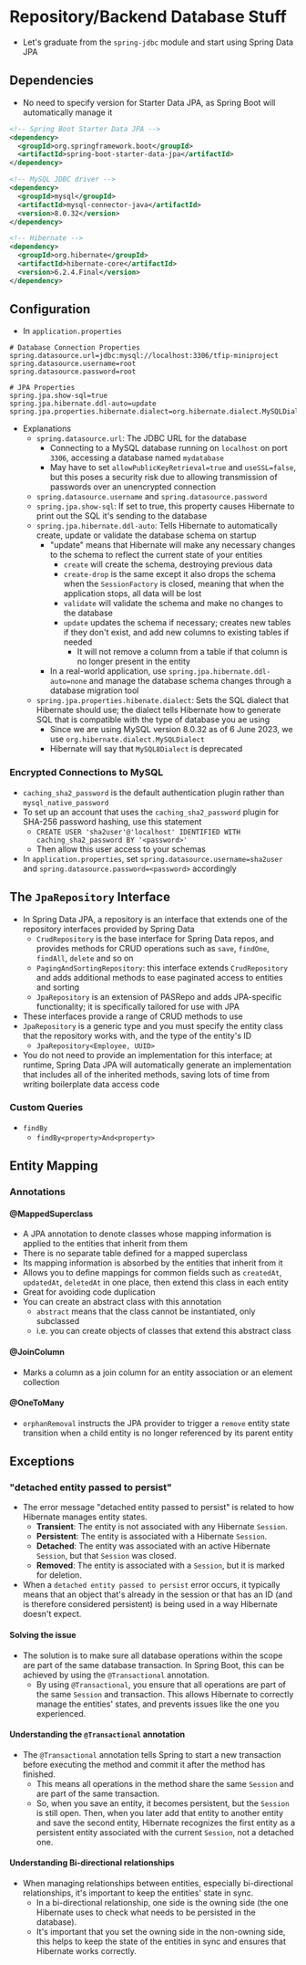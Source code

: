 # Repository/Backend Database Stuff

- Let's graduate from the `spring-jdbc` module and start using Spring Data JPA

## Dependencies

- No need to specify version for Starter Data JPA, as Spring Boot will automatically manage it

```xml
<!-- Spring Boot Starter Data JPA -->
<dependency>
  <groupId>org.springframework.boot</groupId>
  <artifactId>spring-boot-starter-data-jpa</artifactId>
</dependency>

<!-- MySQL JDBC driver -->
<dependency>
  <groupId>mysql</groupId>
  <artifactId>mysql-connector-java</artifactId>
  <version>8.0.32</version>
</dependency>

<!-- Hibernate -->
<dependency>
  <groupId>org.hibernate</groupId>
  <artifactId>hibernate-core</artifactId>
  <version>6.2.4.Final</version>
</dependency>
```

## Configuration

- In `application.properties`

```text
# Database Connection Properties
spring.datasource.url=jdbc:mysql://localhost:3306/tfip-miniproject
spring.datasource.username=root
spring.datasource.password=root

# JPA Properties
spring.jpa.show-sql=true
spring.jpa.hibernate.ddl-auto=update
spring.jpa.properties.hibernate.dialect=org.hibernate.dialect.MySQLDialect
```

- Explanations
  - `spring.datasource.url`: The JDBC URL for the database
    - Connecting to a MySQL database running on `localhost` on port `3306`, accessing a database named `mydatabase`
    - May have to set `allowPublicKeyRetrieval=true` and `useSSL=false`, but this poses a security risk due to allowing transmission of passwords over an unencrypted connection
  - `spring.datasource.username` and `spring.datasource.password`
  - `spring.jpa.show-sql`: If set to true, this property causes Hibernate to print out the SQL it's sending to the database
  - `spring.jpa.hibernate.ddl-auto`: Tells Hibernate to automatically create, update or validate the database schema on startup
    - "update" means that Hibernate will make any necessary changes to the schema to reflect the current state of your entities
      - `create` will create the schema, destroying previous data
      - `create-drop` is the same except it also drops the schema when the `SessionFactory` is closed, meaning that when the application stops, all data will be lost
      - `validate` will validate the schema and make no changes to the database
      - `update` updates the schema if necessary; creates new tables if they don't exist, and add new columns to existing tables if needed
        - It will not remove a column from a table if that column is no longer present in the entity
    - In a real-world application, use `spring.jpa.hibernate.ddl-auto=none` and manage the database schema changes through a database migration tool
  - `spring.jpa.properties.hibenate.dialect`: Sets the SQL dialect that Hibernate should use; the dialect tells Hibernate how to generate SQL that is compatible with the type of database you ae using
    - Since we are using MySQL version 8.0.32 as of 6 June 2023, we use `org.hibernate.dialect.MySQLDialect`
    - Hibernate will say that `MySQL8Dialect` is deprecated

### Encrypted Connections to MySQL

- `caching_sha2_password` is the default authentication plugin rather than `mysql_native_password`
- To set up an account that uses the `caching_sha2_password` plugin for SHA-256 password hashing, use this statement
  - `CREATE USER 'sha2user'@'localhost' IDENTIFIED WITH caching_sha2_password BY '<password>'`
  - Then allow this user access to your schemas
- In `application.properties`, set `spring.datasource.username=sha2user` and `spring.datasource.password=<password>` accordingly

## The `JpaRepository` Interface

- In Spring Data JPA, a repository is an interface that extends one of the repository interfaces provided by Spring Data
  - `CrudRepository` is the base interface for Spring Data repos, and provides methods for CRUD operations such as `save`, `findOne`, `findAll`, `delete` and so on
  - `PagingAndSortingRepository`: this interface extends `CrudRepository` and adds additional methods to ease paginated access to entities and sorting
  - `JpaRepository` is an extension of PASRepo and adds JPA-specific functionality; it is specifically tailored for use with JPA
- These interfaces provide a range of CRUD methods to use
- `JpaRepository` is a generic type and you must specify the entity class that the repository works with, and the type of the entity's ID
  - `JpaRepository<Employee, UUID>`
- You do not need to provide an implementation for this interface; at runtime, Spring Data JPA will automatically generate an implementation that includes all of the inherited methods, saving lots of time from writing boilerplate data access code

### Custom Queries

- `findBy`
  - `findBy<property>And<property>`

## Entity Mapping

### Annotations

#### @MappedSuperclass

- A JPA annotation to denote classes whose mapping information is applied to the entities that inherit from them
- There is no separate table defined for a mapped superclass
- Its mapping information is absorbed by the entities that inherit from it
- Allows you to define mappings for common fields such as `createdAt`, `updatedAt`, `deletedAt` in one place, then extend this class in each entity
- Great for avoiding code duplication
- You can create an abstract class with this annotation
  - `abstract` means that the class cannot be instantiated, only subclassed
  - i.e. you can create objects of classes that extend this abstract class

#### @JoinColumn

- Marks a column as a join column for an entity association or an element collection

#### @OneToMany

- `orphanRemoval` instructs the JPA provider to trigger a `remove` entity state transition when a child entity is no longer referenced by its parent entity

## Exceptions

### "detached entity passed to persist"

- The error message "detached entity passed to persist" is related to how Hibernate manages entity states.
  - **Transient**: The entity is not associated with any Hibernate `Session`.
  - **Persistent**: The entity is associated with a Hibernate `Session`.
  - **Detached**: The entity was associated with an active Hibernate `Session`, but that `Session` was closed.
  - **Removed**: The entity is associated with a `Session`, but it is marked for deletion.
- When a `detached entity passed to persist` error occurs, it typically means that an object that's already in the session or that has an ID (and is therefore considered persistent) is being used in a way Hibernate doesn't expect.

#### Solving the issue

- The solution is to make sure all database operations within the scope are part of the same database transaction. In Spring Boot, this can be achieved by using the `@Transactional` annotation.
  - By using `@Transactional`, you ensure that all operations are part of the same `Session` and transaction. This allows Hibernate to correctly manage the entities' states, and prevents issues like the one you experienced.

#### Understanding the `@Transactional` annotation

- The `@Transactional` annotation tells Spring to start a new transaction before executing the method and commit it after the method has finished.
  - This means all operations in the method share the same `Session` and are part of the same transaction.
  - So, when you save an entity, it becomes persistent, but the `Session` is still open. Then, when you later add that entity to another entity and save the second entity, Hibernate recognizes the first entity as a persistent entity associated with the current `Session`, not a detached one.

#### Understanding Bi-directional relationships

- When managing relationships between entities, especially bi-directional relationships, it's important to keep the entities' state in sync.
  - In a bi-directional relationship, one side is the owning side (the one Hibernate uses to check what needs to be persisted in the database).
  - It's important that you set the owning side in the non-owning side, this helps to keep the state of the entities in sync and ensures that Hibernate works correctly.
